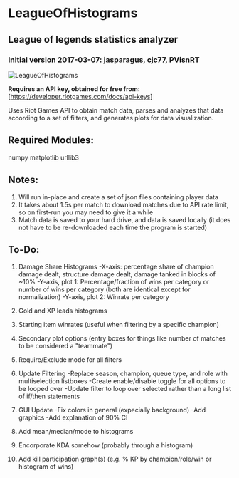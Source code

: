 # LeagueOfHistograms
## League of legends statistics analyzer
### Initial version 2017-03-07: jasparagus, cjc77, PVisnRT
![LeagueOfHistograms](https://github.com/jasparagus/LeagueOfHistograms/blob/master/icon.png "LeagueOfHistograms")

**Requires an API key, obtained for free from:**
[https://developer.riotgames.com/docs/api-keys]

Uses Riot Games API to obtain match data, parses and analyzes that data according to a set of filters, and generates plots for data visualization.


## Required Modules:
numpy
matplotlib
urllib3


## Notes:
1. Will run in-place and create a set of json files containing player data
2. It takes about 1.5s per match to download matches due to API rate limit, so on first-run you may need to give it a while
3. Match data is saved to your hard drive, and data is saved locally (it does not have to be re-downloaded each time the program is started)


## To-Do:
1. Damage Share Histograms
  -X-axis: percentage share of champion damage dealt, structure damage dealt, damage tanked in blocks of ~10%
  -Y-axis, plot 1: Percentage/fraction of wins per category or number of wins per category (both are identical except for normalization)
  -Y-axis, plot 2:  Winrate per category

2. Gold and XP leads histograms
  
3. Starting item winrates (useful when filtering by a specific champion)

4. Secondary plot options (entry boxes for things like number of matches to be considered a "teammate")

5. Require/Exclude mode for all filters

6. Update Filtering
  -Replace season, champion, queue type, and role with multiselection listboxes
  -Create enable/disable toggle for all options to be looped over
  -Update filter to loop over selected rather than a long list of if/then statements
  
  
7. GUI Update
  -Fix colors in general (expecially background)
  -Add graphics
  -Add explanation of 90% CI

8. Add mean/median/mode to histograms
9. Encorporate KDA somehow (probably through a histogram)
10. Add kill participation graph(s) (e.g. % KP by champion/role/win or histogram of wins)
